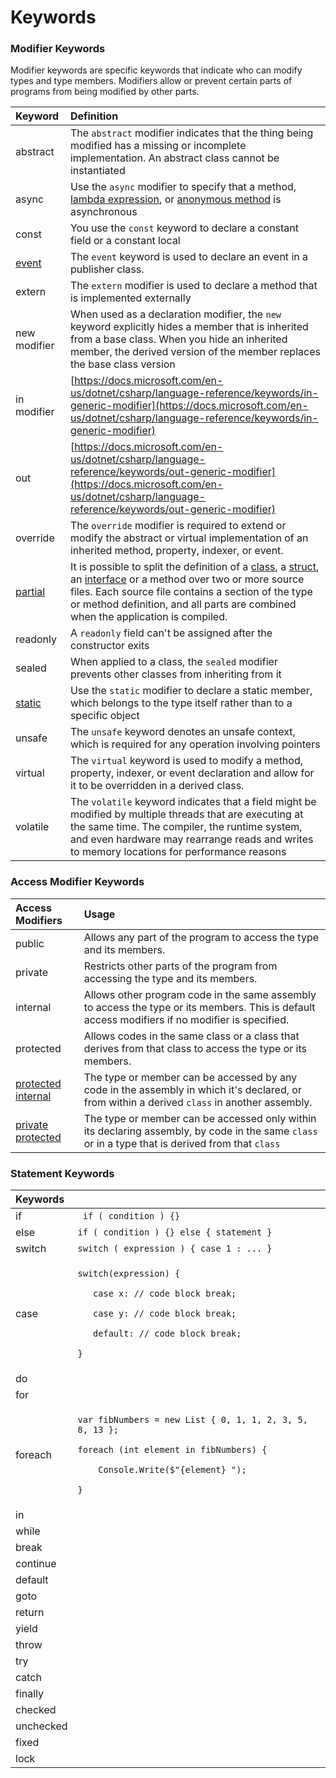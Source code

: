 # Keywords

### Modifier Keywords

Modifier keywords are specific keywords that indicate who can modify types and type members. Modifiers allow or prevent certain parts of programs from being modified by other parts.



| Keyword | Definition |
| :--- | :--- |
| abstract | The `abstract` modifier indicates that the thing being modified has a missing or incomplete implementation. An abstract class cannot be instantiated |
| async | Use the `async` modifier to specify that a method, [lambda expression](https://docs.microsoft.com/en-us/dotnet/csharp/language-reference/operators/lambda-expressions), or [anonymous method](https://docs.microsoft.com/en-us/dotnet/csharp/language-reference/operators/delegate-operator) is asynchronous |
| const | You use the `const` keyword to declare a constant field or a constant local |
| [event](https://www.tutorialsteacher.com/csharp/csharp-event) | The `event` keyword is used to declare an event in a publisher class. |
| extern | The `extern` modifier is used to declare a method that is implemented externally |
| new modifier | When used as a declaration modifier, the `new` keyword explicitly hides a member that is inherited from a base class. When you hide an inherited member, the derived version of the member replaces the base class version |
| in modifier | [https://docs.microsoft.com/en-us/dotnet/csharp/language-reference/keywords/in-generic-modifier](https://docs.microsoft.com/en-us/dotnet/csharp/language-reference/keywords/in-generic-modifier) |
| out | [https://docs.microsoft.com/en-us/dotnet/csharp/language-reference/keywords/out-generic-modifier](https://docs.microsoft.com/en-us/dotnet/csharp/language-reference/keywords/out-generic-modifier) |
| override | The `override` modifier is required to extend or modify the abstract or virtual implementation of an inherited method, property, indexer, or event. |
| [partial](https://www.tutorialsteacher.com/csharp/csharp-partial-class) | It is possible to split the definition of a [class](https://docs.microsoft.com/en-us/dotnet/csharp/language-reference/keywords/class), a [struct](https://docs.microsoft.com/en-us/dotnet/csharp/language-reference/builtin-types/struct), an [interface](https://docs.microsoft.com/en-us/dotnet/csharp/language-reference/keywords/interface) or a method over two or more source files. Each source file contains a section of the type or method definition, and all parts are combined when the application is compiled. |
| readonly | A `readonly` field can't be assigned after the constructor exits |
| sealed | When applied to a class, the `sealed` modifier prevents other classes from inheriting from it |
| [static](https://www.tutorialsteacher.com/csharp/csharp-static) | Use the `static` modifier to declare a static member, which belongs to the type itself rather than to a specific object |
| unsafe | The `unsafe` keyword denotes an unsafe context, which is required for any operation involving pointers |
| virtual | The `virtual` keyword is used to modify a method, property, indexer, or event declaration and allow for it to be overridden in a derived class. |
| volatile | The `volatile` keyword indicates that a field might be modified by multiple threads that are executing at the same time. The compiler, the runtime system, and even hardware may rearrange reads and writes to memory locations for performance reasons |

### Access Modifier Keywords

| Access Modifiers | Usage |
| :--- | :--- |
| public | Allows any part of the program to access the type and its members. |
| private | Restricts other parts of the program from accessing the type and its members.  |
| internal | Allows other program code in the same assembly to access the type or its members. This is default access modifiers if no modifier is specified. |
| protected | Allows codes in the same class or a class that derives from that class to access the type or its members. |
| [protected internal](https://docs.microsoft.com/en-us/dotnet/csharp/language-reference/keywords/protected-internal) | The type or member can be accessed by any code in the assembly in which it's declared, or from within a derived `class` in another assembly. |
| [private protected](https://docs.microsoft.com/en-us/dotnet/csharp/language-reference/keywords/private-protected) | The type or member can be accessed only within its declaring assembly, by code in the same `class` or in a type that is derived from that `class` |

### Statement Keywords



<table>
  <thead>
    <tr>
      <th style="text-align:left">Keywords</th>
      <th style="text-align:left"></th>
    </tr>
  </thead>
  <tbody>
    <tr>
      <td style="text-align:left">if</td>
      <td style="text-align:left"><code> if ( condition ) {}</code>
      </td>
    </tr>
    <tr>
      <td style="text-align:left">else</td>
      <td style="text-align:left"><code>if ( condition ) {} else { statement }</code>
      </td>
    </tr>
    <tr>
      <td style="text-align:left">switch</td>
      <td style="text-align:left"><code>switch ( expression ) { case 1 : ... }</code>
      </td>
    </tr>
    <tr>
      <td style="text-align:left">case</td>
      <td style="text-align:left">
        <p><code>switch(expression) { </code>
        </p>
        <p><code>   case x: // code block break; </code>
        </p>
        <p><code>   case y: // code block break; </code>
        </p>
        <p><code>   default: // code block break; </code>
        </p>
        <p><code>}</code>
        </p>
      </td>
    </tr>
    <tr>
      <td style="text-align:left">do</td>
      <td style="text-align:left"></td>
    </tr>
    <tr>
      <td style="text-align:left">for</td>
      <td style="text-align:left"></td>
    </tr>
    <tr>
      <td style="text-align:left">foreach</td>
      <td style="text-align:left">
        <p><code>var fibNumbers = new List { 0, 1, 1, 2, 3, 5, 8, 13 }; </code>
        </p>
        <p><code>foreach (int element in fibNumbers) { </code>
        </p>
        <p><code>    Console.Write($&quot;{element} &quot;); </code>
        </p>
        <p><code>}</code>
        </p>
      </td>
    </tr>
    <tr>
      <td style="text-align:left">in</td>
      <td style="text-align:left"></td>
    </tr>
    <tr>
      <td style="text-align:left">while</td>
      <td style="text-align:left"></td>
    </tr>
    <tr>
      <td style="text-align:left">break</td>
      <td style="text-align:left"></td>
    </tr>
    <tr>
      <td style="text-align:left">continue</td>
      <td style="text-align:left"></td>
    </tr>
    <tr>
      <td style="text-align:left">default</td>
      <td style="text-align:left"></td>
    </tr>
    <tr>
      <td style="text-align:left">goto</td>
      <td style="text-align:left"></td>
    </tr>
    <tr>
      <td style="text-align:left">return</td>
      <td style="text-align:left"></td>
    </tr>
    <tr>
      <td style="text-align:left">yield</td>
      <td style="text-align:left"></td>
    </tr>
    <tr>
      <td style="text-align:left">throw</td>
      <td style="text-align:left"></td>
    </tr>
    <tr>
      <td style="text-align:left">try</td>
      <td style="text-align:left"></td>
    </tr>
    <tr>
      <td style="text-align:left">catch</td>
      <td style="text-align:left"></td>
    </tr>
    <tr>
      <td style="text-align:left">finally</td>
      <td style="text-align:left"></td>
    </tr>
    <tr>
      <td style="text-align:left">checked</td>
      <td style="text-align:left"></td>
    </tr>
    <tr>
      <td style="text-align:left">unchecked</td>
      <td style="text-align:left"></td>
    </tr>
    <tr>
      <td style="text-align:left">fixed</td>
      <td style="text-align:left"></td>
    </tr>
    <tr>
      <td style="text-align:left">lock</td>
      <td style="text-align:left"></td>
    </tr>
  </tbody>
</table>


